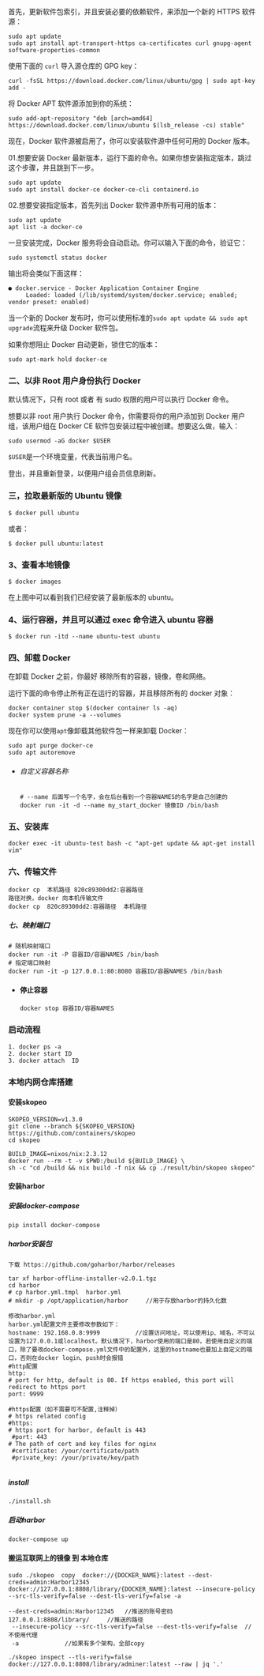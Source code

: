 首先，更新软件包索引，并且安装必要的依赖软件，来添加一个新的 HTTPS 软件源：

```text
sudo apt update
sudo apt install apt-transport-https ca-certificates curl gnupg-agent software-properties-common
```

使用下面的 `curl` 导入源仓库的 GPG key：

```text
curl -fsSL https://download.docker.com/linux/ubuntu/gpg | sudo apt-key add -
```

将 Docker APT 软件源添加到你的系统：

```text
sudo add-apt-repository "deb [arch=amd64] https://download.docker.com/linux/ubuntu $(lsb_release -cs) stable"
```

现在，Docker 软件源被启用了，你可以安装软件源中任何可用的 Docker 版本。

01.想要安装 Docker 最新版本，运行下面的命令。如果你想安装指定版本，跳过这个步骤，并且跳到下一步。

```text
sudo apt update
sudo apt install docker-ce docker-ce-cli containerd.io
```

02.想要安装指定版本，首先列出 Docker 软件源中所有可用的版本：

```text
sudo apt update
apt list -a docker-ce
```

一旦安装完成，Docker 服务将会自动启动。你可以输入下面的命令，验证它：

```text
sudo systemctl status docker
```

输出将会类似下面这样：

```text
● docker.service - Docker Application Container Engine
     Loaded: loaded (/lib/systemd/system/docker.service; enabled; vendor preset: enabled)
```

当一个新的 Docker 发布时，你可以使用标准的`sudo apt update && sudo apt upgrade`流程来升级 Docker 软件包。

如果你想阻止 Docker 自动更新，锁住它的版本：

```text
sudo apt-mark hold docker-ce
```

### 二、以非 Root 用户身份执行 Docker

默认情况下，只有 root 或者 有 sudo 权限的用户可以执行 Docker 命令。

想要以非 root 用户执行 Docker 命令，你需要将你的用户添加到 Docker 用户组，该用户组在 Docker CE 软件包安装过程中被创建。想要这么做，输入：

```text
sudo usermod -aG docker $USER
```

`$USER`是一个环境变量，代表当前用户名。

登出，并且重新登录，以便用户组会员信息刷新。



### 三，拉取最新版的 Ubuntu 镜像

```
$ docker pull ubuntu
```

或者：

```
$ docker pull ubuntu:latest
```

### 3、查看本地镜像

```
$ docker images
```

在上图中可以看到我们已经安装了最新版本的 ubuntu。

### 4、运行容器，并且可以通过 exec 命令进入 ubuntu 容器

```
$ docker run -itd --name ubuntu-test ubuntu
```

### 四、卸载 Docker

在卸载 Docker 之前，你最好 移除所有的容器，镜像，卷和网络。

运行下面的命令停止所有正在运行的容器，并且移除所有的 docker 对象：

```text
docker container stop $(docker container ls -aq)
docker system prune -a --volumes
```

现在你可以使用`apt`像卸载其他软件包一样来卸载 Docker：

```text
sudo apt purge docker-ce
sudo apt autoremove
```

- ###### 自定义容器名称

  ```
  # --name 后面写一个名字，会在后台看到一个容器NAMES的名字是自己创建的
  docker run -it -d --name my_start_docker 镜像ID /bin/bash
  ```

### 五、安装库

```
docker exec -it ubuntu-test bash -c "apt-get update && apt-get install vim"
```

### 六、传输文件

```
docker cp  本机路径 820c89300dd2:容器路径
路径对换，docker 向本机传输文件
docker cp  820c89300dd2:容器路径  本机路径 
```

##### 七、映射端口

```
# 随机映射端口
docker run -it -P 容器ID/容器NAMES /bin/bash
# 指定端口映射
docker run -it -p 127.0.0.1:80:8080 容器ID/容器NAMES /bin/bash
```

- #### 停止容器

  ```
  docker stop 容器ID/容器NAMES
  ```

### 启动流程

```
1. docker ps -a
2. docker start ID
3. docker attach  ID
```







### 本地内网仓库搭建

#### 安装skopeo

```
SKOPEO_VERSION=v1.3.0
git clone --branch ${SKOPEO_VERSION} https://github.com/containers/skopeo
cd skopeo

BUILD_IMAGE=nixos/nix:2.3.12
docker run --rm -t -v $PWD:/build ${BUILD_IMAGE} \
sh -c "cd /build && nix build -f nix && cp ./result/bin/skopeo skopeo"
```

#### 安装harbor

##### 安装docker-compose

```
pip install docker-compose
```

##### harbor安装包

```
下载 https://github.com/goharbor/harbor/releases

tar xf harbor-offline-installer-v2.0.1.tgz 
cd harbor
# cp harbor.yml.tmpl  harbor.yml
# mkdir -p /opt/application/harbor     //用于存放harbor的持久化数

修改harbor.yml
harbor.yml配置文件主要修改参数如下：
hostname: 192.168.0.8:9999          //设置访问地址，可以使用ip、域名，不可以设置为127.0.0.1或localhost。默认情况下，harbor使用的端口是80，若使用自定义的端口，除了要改docker-compose.yml文件中的配置外，这里的hostname也要加上自定义的端口，否则在docker login、push时会报错
#http配置
http:
# port for http, default is 80. If https enabled, this port will redirect to https port
port: 9999                      

#https配置（如不需要可不配置,注释掉）
# https related config
#https:
# https port for harbor, default is 443
 #port: 443
# The path of cert and key files for nginx
 #certificate: /your/certificate/path
 #private_key: /your/private/key/path


```

##### install

```
./install.sh
```

##### 启动harbor

```
docker-compose up
```



#### 搬运互联网上的镜像 到 本地仓库

```
sudo ./skopeo  copy  docker://{DOCKER_NAME}:latest --dest-creds=admin:Harbor12345 docker://127.0.0.1:8808/library/{DOCKER_NAME}:latest --insecure-policy --src-tls-verify=false --dest-tls-verify=false -a

--dest-creds=admin:Harbor12345   //推送的账号密码
127.0.0.1:8808/library/     //推送的路径
 --insecure-policy --src-tls-verify=false --dest-tls-verify=false  //不使用代理
 -a 			//如果有多个架构，全部copy
```



```
./skopeo inspect --tls-verify=false  docker://127.0.0.1:8808/library/adminer:latest --raw | jq '.'
```


